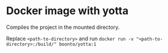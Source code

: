 # Docker image with yotta

Compiles the project in the mounted directory.

Replace `<path-to-directory>` and run `docker run -v "<path-to-directory>:/build/" boonto/yotta:1`